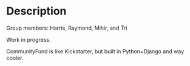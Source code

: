 # Description

Group members: Harris, Raymond, Mihir, and Tri

Work in progress. 

CommunityFund is like Kickstarter, but built in Python+Django and way cooler. 
